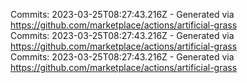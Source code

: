 Commits: 2023-03-25T08:27:43.216Z - Generated via https://github.com/marketplace/actions/artificial-grass
<br>
Commits: 2023-03-25T08:27:43.216Z - Generated via https://github.com/marketplace/actions/artificial-grass
<br>
Commits: 2023-03-25T08:27:43.216Z - Generated via https://github.com/marketplace/actions/artificial-grass
<br>
